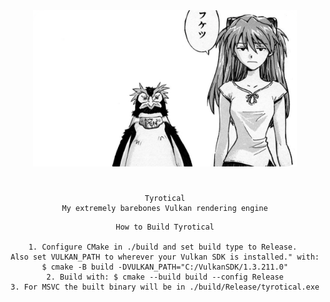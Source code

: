 <div align="center">
  <img src="readme/title_img.png" alt="readme/title_img.png" height="250">
  <h1></h1>
</div>
<div align="center">

    Tyrotical
    My extremely barebones Vulkan rendering engine
</div>
<div align="center">

    How to Build Tyrotical

    1. Configure CMake in ./build and set build type to Release. 
    Also set VULKAN_PATH to wherever your Vulkan SDK is installed." with:
    $ cmake -B build -DVULKAN_PATH="C:/VulkanSDK/1.3.211.0"
    2. Build with: $ cmake --build build --config Release
    3. For MSVC the built binary will be in ./build/Release/tyrotical.exe
</div>


